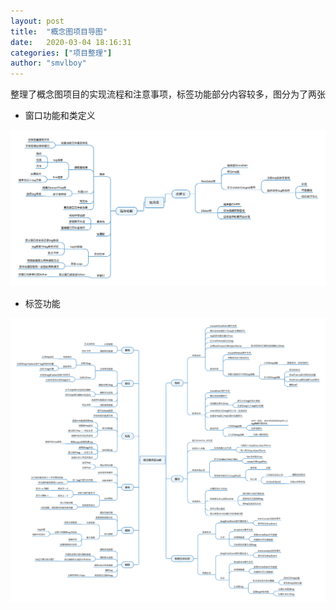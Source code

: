 ```yaml
---
layout: post
title:  "概念图项目导图"
date:   2020-03-04 18:16:31 
categories: ["项目整理"]
author: "smvlboy"
---
```


整理了概念图项目的实现流程和注意事项，标签功能部分内容较多，图分为了两张

- 窗口功能和类定义

![](https://raw.githubusercontent.com/whxb69/whxb69.github.io/master/_img/2020-3-4-概念图.png) 

- 标签功能

![](https://raw.githubusercontent.com/whxb69/whxb69.github.io/master/_img/2020-3-4-概念图标签功能.png) 


